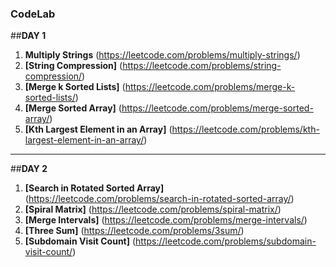 ### CodeLab

##**DAY 1**

1. **Multiply Strings** (https://leetcode.com/problems/multiply-strings/)
2. **[String Compression]** (https://leetcode.com/problems/string-compression/)
3. **[Merge k Sorted Lists]** (https://leetcode.com/problems/merge-k-sorted-lists/)
4. **[Merge Sorted Array]** (https://leetcode.com/problems/merge-sorted-array/)
5. **[Kth Largest Element in an Array]** (https://leetcode.com/problems/kth-largest-element-in-an-array/)
-------------------------------------------------------------------------------------------------------------------------
 
##**DAY 2**
1. **[Search in Rotated Sorted Array]** (https://leetcode.com/problems/search-in-rotated-sorted-array/)
2. **[Spiral Matrix]** (https://leetcode.com/problems/spiral-matrix/)
3. **[Merge Intervals]** (https://leetcode.com/problems/merge-intervals/)
4. **[Three Sum]** (https://leetcode.com/problems/3sum/)
5. **[Subdomain Visit Count]** (https://leetcode.com/problems/subdomain-visit-count/)
